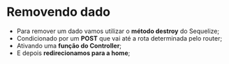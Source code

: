 # Removendo dado

- Para remover um dado vamos utilizar o **método destroy** do Sequelize;
- Condicionado por um **POST** que vai até a rota determinada pelo router;
- Ativando uma **função do Controller**;
- E depois **redirecionamos para a home**;
